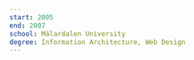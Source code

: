 ```yaml
---
start: 2005
end: 2007
school: Mälardalen University
degree: Information Architecture, Web Design
---
```

